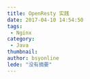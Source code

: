 ```yaml
---
title: OpenResty 实践
date: 2017-04-10 14:54:50
tags:
 - Nginx
category: 
 - Java
thumbnail: 
author: bsyonline
lede: "没有摘要"
---
```

